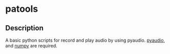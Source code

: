 patools
====
## Description
A basic python scripts for record and play audio by using pyaudio.
[pyaudio](https://people.csail.mit.edu/hubert/pyaudio/), and [numpy](http://www.numpy.org/) are required.

